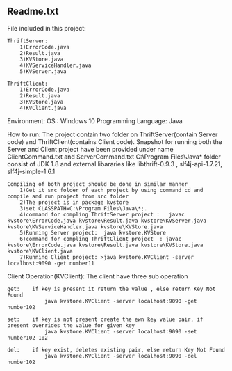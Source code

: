 Readme.txt
---------------


File included in this project:

	ThriftServer:
		1)ErrorCode.java
		2)Result.java
		3)KVStore.java
		4)KVServiceHandler.java
		5)KVServer.java

	ThriftClient:
		1)ErrorCode.java
		2)Result.java
		3)KVStore.java
		4)KVClient.java

Environment:
	OS : Windows 10
	Programming Language: Java

How to run:
	The project contain two folder on ThriftServer(contain Server code) and ThriftClient(contains Client code).
	Snapshot for running both the Server and Client project have been provided under name ClientCommand.txt and ServerCommand.txt
	C:\Program Files\Java\* folder consist of JDK 1.8 and external libararies like libthrift-0.9.3 , slf4j-api-1.7.21, slf4j-simple-1.6.1

	Compiling of both project should be done in similar manner
		1)Get it src folder of each project by using command cd and compile and run project from src folder
		2)The project is in package kvstore
		3)set CLASSPATH=C:\Program Files\Java\*;.
		4)command for compling ThriftServer project :   javac  kvstore\ErrorCode.java kvstore\Result.java kvstore\KVServer.java kvstore\KVServiceHandler.java kvstore\KVStore.java
		5)Running Server project:  java kvstore.KVStore
		6)command for compling ThriftClient project  : javac kvstore\ErrorCode.java kvstore\Result.java kvstore\KVStore.java kvstore\KVClient.java
		7)Running Client project: >java kvstore.KVClient -server localhost:9090 -get number11

Client Operation(KVClient):
	The client have three sub operation

	get:	if key is present it return the value , else return Key Not Found
				java kvstore.KVClient -server localhost:9090 -get number102
	
	set:	if key is not present create the ewn key value pair, if present overrides the value for given key
				java kvstore.KVClient -server localhost:9090 -set number102 102

	del:	if key exist, deletes existing pair, else return Key Not Found
				java kvstore.KVClient -server localhost:9090 -del number102				



	